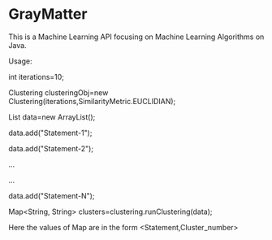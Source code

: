 # GrayMatter
This is a Machine Learning API focusing on Machine Learning Algorithms on Java.

Usage:

int iterations=10;

Clustering clusteringObj=new Clustering(iterations,SimilarityMetric.EUCLIDIAN);

List<String> data=new ArrayList<String>();

data.add("Statement-1");

data.add("Statement-2");

...

...

data.add("Statement-N");

Map<String, String> clusters=clustering.runClustering(data);

Here the values of Map are in the form <Statement,Cluster_number>

